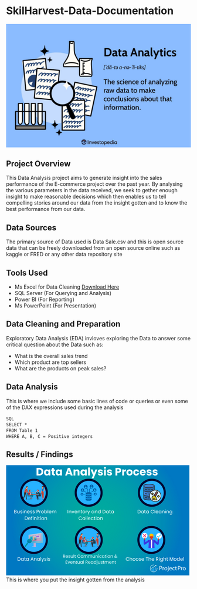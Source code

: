 # SkilHarvest-Data-Documentation
![](Data_Analytics.jpg)

## Project Overview
This Data Analysis project aims to generate insight into the sales performance of the E-commerce project over the past year. By analysing the various parameters in the data received, we seek to gether enough insight to make reasonable decisions which then enables us to tell compelling stories around our data from the insight gotten and to know the best performance from our data.

## Data Sources
The primary source of Data used is Data Sale.csv and this is open source data that can be freely downloaded from an open source online such as kaggle or FRED or any other data repository site

## Tools Used
- Ms Excel for Data Cleaning [Download Here](https://www.microsoft.com)
- SQL Server (For Querying and Analysis)
- Power BI (For Reporting)
- Ms PowerPoint (For Presentation)

## Data Cleaning and Preparation
Exploratory Data Analysis (EDA) invloves exploring the Data to answer some critical question about the Data such as:
- What is the overall sales trend
- Which product are top sellers
- What are the products on peak sales?

## Data Analysis
This is where we include some basic lines of code or queries or even some of the DAX expressions used during the analysis
```
SQL
SELECT *
FROM Table 1
WHERE A, B, C = Positive integers
```

## Results / Findings
![](Data_Analytics_Process.png)
This is where you put the insight gotten from the analysis
